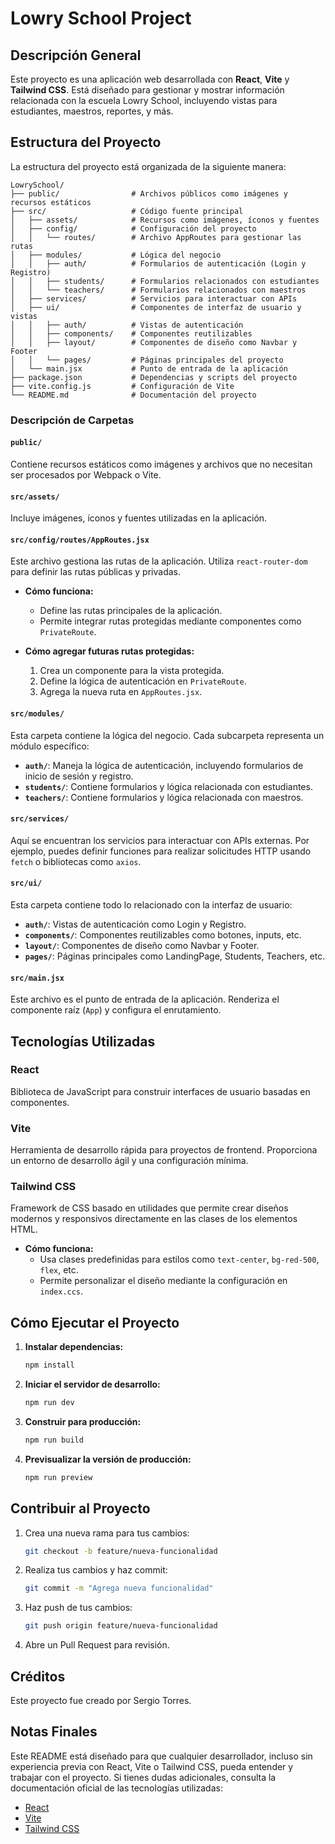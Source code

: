 # Lowry School Project

## Descripción General
Este proyecto es una aplicación web desarrollada con **React**, **Vite** y **Tailwind CSS**. Está diseñado para gestionar y mostrar información relacionada con la escuela Lowry School, incluyendo vistas para estudiantes, maestros, reportes, y más.

## Estructura del Proyecto
La estructura del proyecto está organizada de la siguiente manera:

```
LowrySchool/
├── public/                # Archivos públicos como imágenes y recursos estáticos
├── src/                   # Código fuente principal
│   ├── assets/            # Recursos como imágenes, íconos y fuentes
│   ├── config/            # Configuración del proyecto
│   │   └── routes/        # Archivo AppRoutes para gestionar las rutas
│   ├── modules/           # Lógica del negocio
│   │   ├── auth/          # Formularios de autenticación (Login y Registro)
│   │   ├── students/      # Formularios relacionados con estudiantes
│   │   └── teachers/      # Formularios relacionados con maestros
│   ├── services/          # Servicios para interactuar con APIs
│   ├── ui/                # Componentes de interfaz de usuario y vistas
│   │   ├── auth/          # Vistas de autenticación
│   │   ├── components/    # Componentes reutilizables
│   │   ├── layout/        # Componentes de diseño como Navbar y Footer
│   │   └── pages/         # Páginas principales del proyecto
│   └── main.jsx           # Punto de entrada de la aplicación
├── package.json           # Dependencias y scripts del proyecto
├── vite.config.js         # Configuración de Vite
└── README.md              # Documentación del proyecto
```

### Descripción de Carpetas

#### `public/`
Contiene recursos estáticos como imágenes y archivos que no necesitan ser procesados por Webpack o Vite.

#### `src/assets/`
Incluye imágenes, íconos y fuentes utilizadas en la aplicación.

#### `src/config/routes/AppRoutes.jsx`
Este archivo gestiona las rutas de la aplicación. Utiliza `react-router-dom` para definir las rutas públicas y privadas.

- **Cómo funciona:**
  - Define las rutas principales de la aplicación.
  - Permite integrar rutas protegidas mediante componentes como `PrivateRoute`.

- **Cómo agregar futuras rutas protegidas:**
  1. Crea un componente para la vista protegida.
  2. Define la lógica de autenticación en `PrivateRoute`.
  3. Agrega la nueva ruta en `AppRoutes.jsx`.

#### `src/modules/`
Esta carpeta contiene la lógica del negocio. Cada subcarpeta representa un módulo específico:

- **`auth/`**: Maneja la lógica de autenticación, incluyendo formularios de inicio de sesión y registro.
- **`students/`**: Contiene formularios y lógica relacionada con estudiantes.
- **`teachers/`**: Contiene formularios y lógica relacionada con maestros.

#### `src/services/`
Aquí se encuentran los servicios para interactuar con APIs externas. Por ejemplo, puedes definir funciones para realizar solicitudes HTTP usando `fetch` o bibliotecas como `axios`.

#### `src/ui/`
Esta carpeta contiene todo lo relacionado con la interfaz de usuario:

- **`auth/`**: Vistas de autenticación como Login y Registro.
- **`components/`**: Componentes reutilizables como botones, inputs, etc.
- **`layout/`**: Componentes de diseño como Navbar y Footer.
- **`pages/`**: Páginas principales como LandingPage, Students, Teachers, etc.

#### `src/main.jsx`
Este archivo es el punto de entrada de la aplicación. Renderiza el componente raíz (`App`) y configura el enrutamiento.

## Tecnologías Utilizadas

### React
Biblioteca de JavaScript para construir interfaces de usuario basadas en componentes.

### Vite
Herramienta de desarrollo rápida para proyectos de frontend. Proporciona un entorno de desarrollo ágil y una configuración mínima.

### Tailwind CSS
Framework de CSS basado en utilidades que permite crear diseños modernos y responsivos directamente en las clases de los elementos HTML.

- **Cómo funciona:**
  - Usa clases predefinidas para estilos como `text-center`, `bg-red-500`, `flex`, etc.
  - Permite personalizar el diseño mediante la configuración en `index.ccs`.

## Cómo Ejecutar el Proyecto

1. **Instalar dependencias:**
   ```bash
   npm install
   ```

2. **Iniciar el servidor de desarrollo:**
   ```bash
   npm run dev
   ```

3. **Construir para producción:**
   ```bash
   npm run build
   ```

4. **Previsualizar la versión de producción:**
   ```bash
   npm run preview
   ```

## Contribuir al Proyecto

1. Crea una nueva rama para tus cambios:
   ```bash
   git checkout -b feature/nueva-funcionalidad
   ```

2. Realiza tus cambios y haz commit:
   ```bash
   git commit -m "Agrega nueva funcionalidad"
   ```

3. Haz push de tus cambios:
   ```bash
   git push origin feature/nueva-funcionalidad
   ```

4. Abre un Pull Request para revisión.

## Créditos
Este proyecto fue creado por Sergio Torres.

## Notas Finales
Este README está diseñado para que cualquier desarrollador, incluso sin experiencia previa con React, Vite o Tailwind CSS, pueda entender y trabajar con el proyecto. Si tienes dudas adicionales, consulta la documentación oficial de las tecnologías utilizadas:

- [React](https://reactjs.org/)
- [Vite](https://vitejs.dev/)
- [Tailwind CSS](https://tailwindcss.com/)
